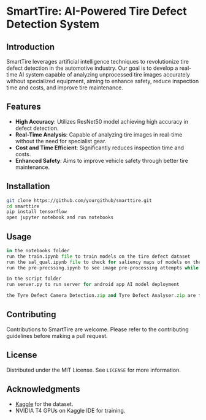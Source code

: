 
# SmartTire: AI-Powered Tire Defect Detection System

## Introduction

SmartTire leverages artificial intelligence techniques to revolutionize tire defect detection in the automotive industry. Our goal is to develop a real-time AI system capable of analyzing unprocessed tire images accurately without specialized equipment, aiming to enhance safety, reduce inspection time and costs, and improve tire maintenance.

## Features

- **High Accuracy**: Utilizes ResNet50 model achieving high accuracy in defect detection.
- **Real-Time Analysis**: Capable of analyzing tire images in real-time without the need for specialist gear.
- **Cost and Time Efficient**: Significantly reduces inspection time and costs.
- **Enhanced Safety**: Aims to improve vehicle safety through better tire maintenance.

## Installation

```bash
git clone https://github.com/yourgithub/smarttire.git
cd smarttire
pip install tensorflow
open jupyter notebook and run notebooks
```

## Usage

```python
in the notebooks folder
run the train.ipynb file to train models on the tire defect dataset
run the sal_qual.ipynb file to check for saliency maps of models on the tire defect dataset
run the pre-procssing.ipynb to see image pre-processing attempts while experimenting  

In the script folder
run server.py to run server for android app AI model deployment

the Tyre Defect Camera Detection.zip and Tyre Defect Analyser.zip are the gallery and live camera varients of the client side Android APP

```

## Contributing

Contributions to SmartTire are welcome. Please refer to the contributing guidelines before making a pull request.

## License

Distributed under the MIT License. See `LICENSE` for more information.

## Acknowledgments

- [Kaggle](https://www.kaggle.com/datasets/warcoder/tyre-quality-classification) for the dataset.
- NVIDIA T4 GPUs on Kaggle IDE for training.
